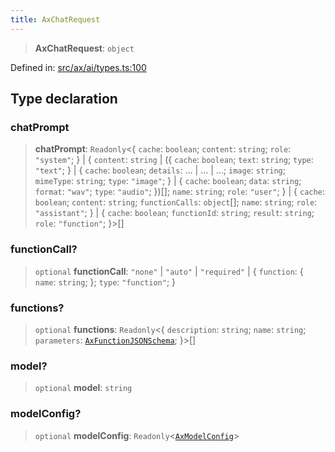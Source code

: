 ```yaml
---
title: AxChatRequest
---
```


> **AxChatRequest**: `object`

Defined in: [src/ax/ai/types.ts:100](#apidocs/httpsgithubcomax-llmaxblob3b79ada8d723949fcd8a76c2b6f48cf69d8394f8srcaxaitypestsl100)

## Type declaration

<a id="chatPrompt"></a>

### chatPrompt

> **chatPrompt**: `Readonly`\<\{ `cache`: `boolean`; `content`: `string`; `role`: `"system"`; \} \| \{ `content`: `string` \| (\{ `cache`: `boolean`; `text`: `string`; `type`: `"text"`; \} \| \{ `cache`: `boolean`; `details`: ... \| ... \| ...; `image`: `string`; `mimeType`: `string`; `type`: `"image"`; \} \| \{ `cache`: `boolean`; `data`: `string`; `format`: `"wav"`; `type`: `"audio"`; \})[]; `name`: `string`; `role`: `"user"`; \} \| \{ `cache`: `boolean`; `content`: `string`; `functionCalls`: `object`[]; `name`: `string`; `role`: `"assistant"`; \} \| \{ `cache`: `boolean`; `functionId`: `string`; `result`: `string`; `role`: `"function"`; \}\>[]

<a id="functionCall"></a>

### functionCall?

> `optional` **functionCall**: `"none"` \| `"auto"` \| `"required"` \| \{ `function`: \{ `name`: `string`; \}; `type`: `"function"`; \}

<a id="functions"></a>

### functions?

> `optional` **functions**: `Readonly`\<\{ `description`: `string`; `name`: `string`; `parameters`: [`AxFunctionJSONSchema`](#apidocs/typealiasaxfunctionjsonschema); \}\>[]

<a id="model"></a>

### model?

> `optional` **model**: `string`

<a id="modelConfig"></a>

### modelConfig?

> `optional` **modelConfig**: `Readonly`\<[`AxModelConfig`](#apidocs/typealiasaxmodelconfig)\>
